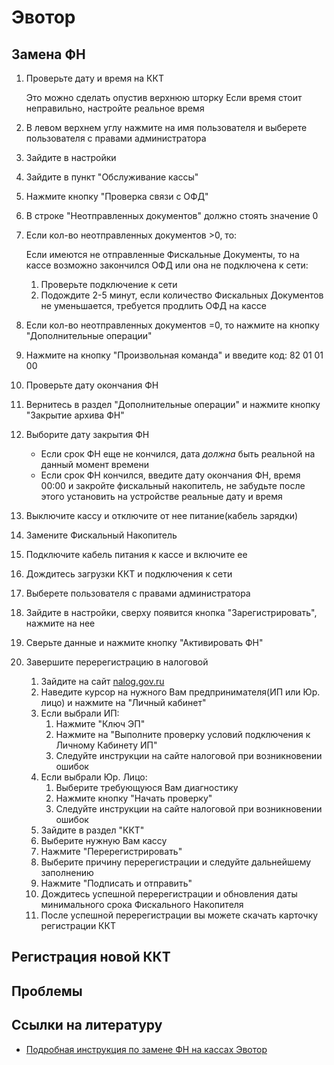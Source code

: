 # Эвотор

## Замена ФН
1. Проверьте дату и время на ККТ
	
	Это можно сделать опустив верхнюю шторку
	Если время стоит неправильно, настройте реальное время
2. В левом верхнем углу нажмите на имя пользователя и выберете пользователя с правами администратора
3. Зайдите в настройки
4. Зайдите в пункт "Обслуживание кассы"
5. Нажмите кнопку "Проверка связи с ОФД"
6. В строке "Неотправленных документов" должно стоять значение 0

7. Если кол-во неотправленных документов >0, то:
	
	Если имеются не отправленные Фискальные Документы, то на кассе возможно закончился ОФД или она не подключена к сети:
	1. Проверьте подключение к сети
	2. Подождите 2-5 минут, если количество Фискальных Документов не уменьшается, требуется продлить ОФД на кассе
8. Если кол-во неотправленных документов =0, то нажмите на кнопку "Дополнительные операции"
9. Нажмите на кнопку "Произвольная команда" и введите код: 82 01 01 00
10. Проверьте дату окончания ФН
11. Вернитесь в раздел "Дополнительные операции" и нажмите кнопку "Закрытие архива ФН"
12. Выборите дату закрытия ФН
	
	* Если срок ФН еще не кончился, дата *должна* быть реальной на данный момент времени
	* Если срок ФН кончился, введите дату окончания ФН, время 00:00 и закройте фискальный накопитель, не забудьте после этого установить на устройстве реальные дату и время
13. Выключите кассу и отключите от нее питание(кабель зарядки)
14. Замените Фискальный Накопитель
15. Подключите кабель питания к кассе и включите ее
16. Дождитесь загрузки ККТ и подключения к сети
17. Выберете пользователя с правами администратора
18. Зайдите в настройки, сверху появится кнопка "Зарегистрировать", нажмите на нее
19. Сверьте данные и нажмите кнопку "Активировать ФН"
20. Завершите перерегистрацию в налоговой
	1. Зайдите на сайт [nalog.gov.ru](https://www.nalog.gov.ru)
	2. Наведите курсор на нужного Вам предпринимателя(ИП или Юр. лицо) и нажмите на "Личный кабинет"
	3. Если выбрали ИП:
		1. Нажмите "Ключ ЭП"
		2. Нажмите на "Выполните проверку условий подключения к Личному Кабинету ИП"
		3. Следуйте инструкции на сайте налоговой при возникновении ошибок
	4. Если выбрали Юр. Лицо:
		1. Выберите требующуюся Вам диагностику
		2. Нажмите кнопку "Начать проверку"
		3. Следуйте инструкции на сайте налоговой при возникновении ошибок
	5. Зайдите в раздел "ККТ"
	6. Выберите нужную Вам кассу
	7. Нажмите "Перерегистрировать"
	8. Выберите причину перерегистрации и следуйте дальнейшему заполнению
	9. Нажмите "Подписать и отправить"
	10. Дождитесь успешной перерегистрации и обновления даты минимального срока Фискального Накопителя
	11. После успешной перерегистрации вы можете скачать карточку регистрации ККТ

## Регистрация новой ККТ


## Проблемы


## Ссылки на литературу
* [Подробная инструкция по замене ФН на кассах Эвотор](https://tensor.ru/cto/zamena_fn_evotor)